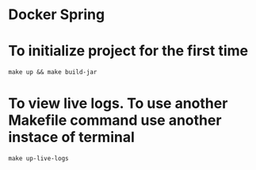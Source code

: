 # Docker Spring

# To initialize project for the first time
    make up && make build-jar

# To view live logs. To use another Makefile command use another instace of terminal
    make up-live-logs 

